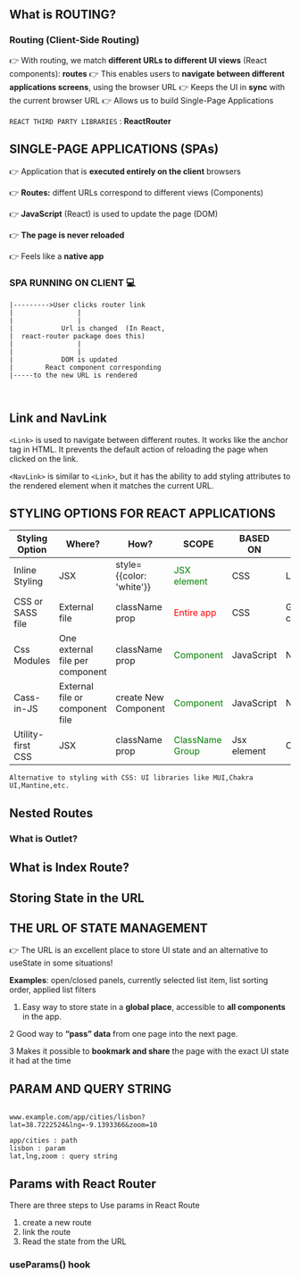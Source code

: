 ## What is ROUTING? 


### Routing (Client-Side Routing)

👉 With routing, we match **different URLs to different UI views** (React components): **routes**
👉 This enables users to **navigate between different applications screens**, using the browser URL
👉 Keeps the UI in **sync** with the current browser URL
👉 Allows us to build Single-Page Applications

`REACT THIRD PARTY LIBRARIES` : **ReactRouter**


## **SINGLE-PAGE** APPLICATIONS (SPAs)


👉 Application that is **executed entirely on the client** browsers

👉 **Routes:** diffent URLs correspond to different views (Components)

👉 **JavaScript** (React) is used to update the page (DOM)

👉 **The page is never reloaded**

👉 Feels like a **native app**

### SPA RUNNING ON CLIENT 💻

```
|--------->User clicks router link 
|                |
|                |
|            Url is changed  (In React,
|  react-router package does this)
|                |
|                |
|            DOM is updated
|        React component corresponding 
|-----to the new URL is rendered



```


## Link and NavLink

`<Link>` is used to navigate between different routes. It works like the anchor tag in HTML. It prevents the default action of reloading the page when clicked on the link.

`<NavLink>` is similar to `<Link>`, but it has the ability to add styling attributes to the rendered element when it matches the current URL.

## STYLING OPTIONS FOR REACT APPLICATIONS 

|Styling Option|Where?|How?|SCOPE|BASED ON|problems|
|--------------|------|----|-----|--------|----|
|Inline Styling|JSX|style={{color: 'white'}}|<span style="color: green;">JSX element</span>|CSS|Local|
|CSS or SASS file|External file|className prop|<span style="color: red;">Entire app</span>|CSS|Global,cause conflicts|
|Css Modules|One external file per component|className prop|<span style="color: green;">Component</span>|JavaScript|No|
|Cass-in-JS|External file or component file|create New Component|<span style="color: green;">Component</span>|JavaScript|No|
|Utility-first CSS|JSX|className prop|<span style="color: green;">ClassName Group</span>|Jsx element|Css|

`Alternative to styling with CSS: UI libraries like MUI,Chakra UI,Mantine,etc.`

## Nested Routes 

### What is Outlet?


## What is Index Route?

## Storing State in the URL 

## THE URL OF **STATE MANAGEMENT** 

👉 The URL is an excellent place to store UI state and an alternative to useState in some situations! 

**Examples**: open/closed panels, currently selected list item, list sorting order, applied list filters


1. Easy way to store state in a **global place**, accessible to **all components** in the app.

2 Good way to **“pass” data** from one page into the next page.

3 Makes it possible to **bookmark and share**
the page with the exact UI state it had at the time

## PARAM AND QUERY STRING

```http

www.example.com/app/cities/lisbon?lat=38.7222524&lng=-9.1393366&zoom=10

app/cities : path
lisbon : param
lat,lng,zoom : query string

```

## Params with React Router 
 
There are three steps to Use params in React Route 

1. create a new route 
2. link the route 
3. Read the state from the URL

### useParams() hook 